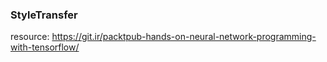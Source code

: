 ### StyleTransfer 

resource: https://git.ir/packtpub-hands-on-neural-network-programming-with-tensorflow/
